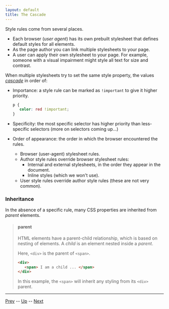 ```yaml
---
layout: default
title: The Cascade
---
```


Style rules come from several places.

* Each browser (*user agent*) has its own prebuilt stylesheet that defines default styles for all elements.
* As the page author you can link multiple stylesheets to your page.
* A user can apply their own stylesheet to your page.
  For example, someone with a visual impairment might style all text for size and contrast.

When multiple stylesheets try to set the same style property, the values [*cascade*][MDNCascade] in order of:

* Importance: a style rule can be marked as `!important` to give it higher priority.
  ```css
  p {
     color: red !important;
  }
  ```

* Specificity: the most specific selector has higher priority than less-specific selectors (more on selectors coming up...)

* Order of appearance: the order in which the browser encountered the rules.
  * Browser (user-agent) stylesheet rules.
  * Author style rules override browser stylesheet rules:
    * Internal and external stylesheets, in the order they appear in the document.
    * Inline styles (which we won't use).
  * User style rules override author style rules (these are not very common).

### Inheritance

In the absence of a specific rule, many CSS properties are inherited from _parent_ elements.

> #### parent
> HTML elements have a parent-child relationship, which is based on nesting of elements. A _child_ is an element nested inside a _parent_.
>
> Here, `<div>` is the parent of `<span>`.
> ```html
> <div>
>    <span> I am a child ... </span>
> </div>
> ```
>
> In this example, the `<span>` will inherit any styling from its `<div>` parent.

[BuildingYourFirstWebPage]: http://learn.shayhowe.com/html-css/building-your-first-web-page/
[MDNCascade]: https://developer.mozilla.org/en-US/docs/Web/CSS/Cascade

<hr>

[Prev](cssSpecificity.md) -- [Up](README.md) -- [Next](cssMoreSelectors.md)

